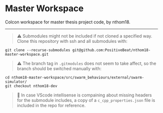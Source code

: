 # Master Workspace

Colcon workspace for master thesis project code, by nthom18.

---
> :warning: Submodules might not be included if not cloned a specified way.
Clone this repository with ssh and all submodules with:
```
git clone --recurse-submodules git@github.com:PositiveBeat/nthom18-master-workspace.git
```

> :warning: The branch tag in `.gitmodules` does not seem to take affect, so the branch should be switched manually with:
```
cd nthom18-master-workspace/src/swarm_behaviours/external/swarm-simulator/
git checkout nthom18-dev 
```

> :flags: In case VScode intellisense is compaining about missing headers for the submodule includes, a copy of a `c_cpp_properties.json` file is included in the repo for reference. 